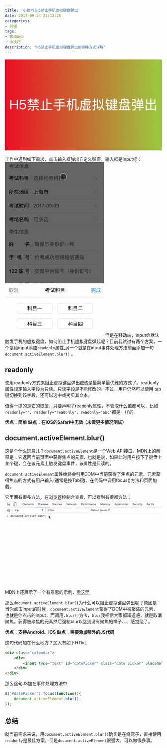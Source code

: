 ```yaml
---
title: '小技巧|H5禁止手机虚拟键盘弹出'
date: 2017-09-24 23:12:28
categories:
- 前端
tags:
- 移动Web
- 小技巧
description: "H5禁止手机虚拟键盘弹出的两种方式详解"
---
```


![小技巧|CSS文字两端对齐效果实现](https://raw.githubusercontent.com/dunizb/cloudimg/master/blog/article/201709/disable-virtual-keyboard-up/banner.png)

工作中遇到如下需求，点击输入框弹出自定义弹窗，输入框是input标：
![](https://raw.githubusercontent.com/dunizb/cloudimg/master/blog/article/201709/disable-virtual-keyboard-up/1.gif)
但是在移动端，input会默认触发手机的虚拟键盘，如何阻止手机虚拟键盘弹起呢？目前我试过有两个方案，一个是给input添加`readonly`属性,另一个就是在input事件处理方法前面添加一句`document.activeElement.blur()`  。  

## readonly

使用readonly方式来阻止虚拟键盘弹出应该是最简单最优雅的方式了。readonly 属性规定输入字段为只读。只读字段是不能修改的。不过，用户仍然可以使用 tab 键切换到该字段，还可以选中或拷贝其文本。

值得一提的是它的取值，只要声明了readonly属性，不管取什么值都可以，比如`readonly=""`、`readonly="readonly"`、`readonly="abc"`都是一样的

**优点：简单**
**缺点：在iOS的Safari中无效（未做更多情况测试）**

## document.activeElement.blur()

这是个什么玩意儿？`document.activeElement`是一个Web API接口。[MDN](https://developer.mozilla.org/zh-CN/docs/Web/API/Document/activeElement)上的解释是：它返回当前页面中获得焦点的元素，也就是说，如果此时用户按下了键盘上某个键，会在该元素上触发键盘事件，该属性是只读的。

`document.activeElement`属性始终会引用DOM中当前获得了焦点的元素。元素获得焦点的方式有用户输入(通常是按Tab键)、在代码中调用focus()方法和页面加载。

它里面有很多方法，在浏览器控制台查看，可以看到有很都方法：
![](https://raw.githubusercontent.com/dunizb/cloudimg/master/blog/article/201709/disable-virtual-keyboard-up/2.gif)
MDN上还展示了一个有意思的示例，[看这里](http://jsfiddle.net/w9gFj/)

那么`document.activeElement.blur()`为什么可以阻止虚拟键盘弹出呢？原因是：当你点击input的时候，`document.activeElement`获得了DOM中被聚焦的元素，也就是你点击的input，而调用`.blur()`方法，`blur`我相信大家都知道吧，就是取消聚焦。获得被聚焦的元素然后强制blur以达到没有聚焦的样子、、、感觉绕了。

**优点：支持Android、iOS**
**缺点：需要添加额外的JS代码**

这句代码加在什么地方？加入有如下HTML
```html
<div class="calendar">
    <div>
        <input type="text" id="datePicker" class="date_picker" placeholder="点击选择入住日期"/>
    </div>
</div>
```
那么这句JS加在事件处理方法中
```js
$("#datePicker").focus(function(){
    document.activeElement.blur();
});
```

## 总结

就当前需求来说，用`document.activeElement.blur()`确实是在绕弯子，直接使用`readonly`是最佳方案。但是`document.activeElement`很强大，可以做很多事。